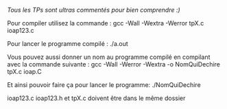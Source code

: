 *Tous les TPs sont ultras commentés pour bien comprendre :)*

Pour compiler utilisez la commande :
gcc -Wall -Wextra -Werror tpX.c ioap123.c

Pour lancer le programme compilé :
./a.out

Vous pouvez aussi donner un nom au programme compilé en compilant avec la commande suivante :
gcc -Wall -Werror -Wextra -o NomQuiDechire tpX.c ioap.C

Et ainsi pouvoir faire ça pour lancer le programme:
./NomQuiDechire

ioap123.c ioap123.h et tpX.c doivent être dans le même dossier
